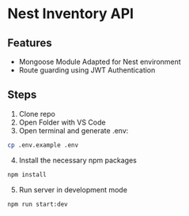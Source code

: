 # Nest Inventory API

## Features
- Mongoose Module Adapted for Nest environment
- Route guarding using JWT Authentication

## Steps
1. Clone repo
2. Open Folder with VS Code
3. Open terminal and generate .env:
```bash
cp .env.example .env
```
4. Install the necessary npm packages
```bash
npm install
```
5. Run server in development mode
```bash
npm run start:dev
```